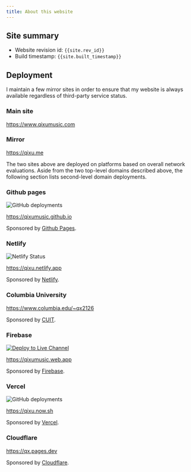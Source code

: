 ```yaml
---
title: About this website
---
```


## Site summary

- Website revision id: `{{site.rev_id}}`
- Build timestamp: `{{site.built_timestamp}}`

## Deployment

I maintain a few mirror sites in order to ensure that my website is
always available regardless of third-party service status.

### Main site

<https://www.qixumusic.com>

### Mirror

<https://qixu.me>

The two sites above are deployed on platforms based on overall network evaluations. Aside from the two top-level domains described above, the following section lists second-level domain deployments.

### Github pages

![GitHub deployments](https://img.shields.io/github/deployments/qixumusic/qixumusic.github.io/github-pages?style=flat-square)

<https://qixumusic.github.io>

Sponsored by [Github
Pages](https://pages.github.com/).

### Netlify

![Netlify Status](https://api.netlify.com/api/v1/badges/31cd0ae2-d6fa-4211-a52d-d5155467f90e/deploy-status)

<https://qixu.netlify.app>

Sponsored by [Netlify](https://www.netlify.com/).

### Columbia University

<https://www.columbia.edu/~qx2126>

Sponsored by [CUIT](https://cuit.columbia.edu/).

### Firebase

[![Deploy to Live Channel](https://github.com/qixumusic/qixumusic.github.io/actions/workflows/firebase_deploy.yml/badge.svg?branch=master)](https://github.com/qixumusic/qixumusic.github.io/actions/workflows/firebase_deploy.yml)


<https://qixumusic.web.app>

Sponsored by [Firebase](https://firebase.google.com).

### Vercel

![GitHub deployments](https://img.shields.io/github/deployments/qixumusic/qixumusic.github.io/Production?style=flat-square)

<https://qixu.now.sh>

Sponsored by [Vercel](https://vercel.com/).

### Cloudflare

<https://qx.pages.dev>

Sponsored by [Cloudflare](https://pages.dev/).

